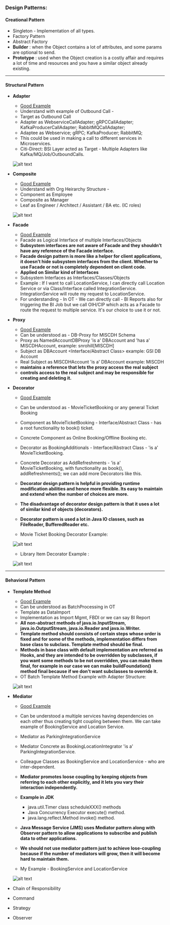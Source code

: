 ### Design Patterns:


#### Creational Pattern

+ Singleton - Implementation of all types.
+ Factory Pattern
+ Abstract Factory
+ **Builder** : when the Object contains a lot of attributes, and some params are optional to send.
+ **Prototype** : used when the Object creation is a costly affair and requires a lot of time and resources and you have a similar object already existing.

<hr>

#### Structural Pattern

+ **Adapter** 
    
    + [Good Example](https://www.dofactory.com/net/adapter-design-pattern)
    + Understand with example of Outbound Call - 
    + Target as Outbound Call
    + Adapter as WebserviceCallAdapter; gRPCCallAdapter; KafkaProducerCallAdapter; RabbitMQCallAdapter;
    + Adaptee as Webservice; gRPC; KafkaProducer; RabbitMQ;
    + This could be used in making a call to different services in Microservices.
    + Citi-Direct: BSI Layer acted as Target - Multiple Adapters like Kafka/MQ/Job/OutboundCalls.
    
    ![alt text](https://github.com/rshubham/Revision_Notes/blob/master/Design_Pattern_Images/Adapter.jpeg)
    
+ **Composite** 
        
     + [Good Example](https://www.dofactory.com/net/composite-design-pattern)
     +  Understand with Org Heirarchy Structure - 
     +  Component as Employee
     +  Composite as Manager
     +  Leaf as Engineer / Architect / Assistant / BA etc. (IC roles)
     
     ![alt text](https://github.com/rshubham/Revision_Notes/blob/master/Design_Pattern_Images/Composite.jpeg)
     
+ **Facade** 

     + [Good Example](https://www.journaldev.com/1557/facade-design-pattern-in-java)
     + Facade as Logical Interface of multiple Interfaces/Objects
     + **Subsystem interfaces are not aware of Facade and they shouldn’t have any reference of the Facade interface.**
     + **Facade design pattern is more like a helper for client applications, it doesn’t hide subsystem interfaces from the client. Whether to use Facade or not is completely dependent on client code.**
     + **Applied on Similar kind of Interfaces**
     + Subsystem Interfaces as Interfaces/Classes/Objects
     + Example : If I want to call LocationService, I can directly call Location Service or via Class/Interface called IntegrationService. IntegrationService will route my request to LocationService.
     + For understanding - In OT - We can directly call - BI Reports also for triggering the BI Job but we call OIH/CIP which acts as a Facade to route the request to multiple service. It's our choice to use it or not.
     
+ **Proxy** 

    + [Good Example](https://www.dofactory.com/net/proxy-design-pattern)
    + Can be understood as - DB-Proxy for MISCDH Schema
    + Proxy as NamedAccountDBProxy 'is a' DBAccount and 'has a' MISCDHAccount, example: snrohill[MISCDH]
    + Subject as DBAccount <Interface/Abstract Class> example: GSI DB Account
    + Real Subject as MISCDHAccount 'is a' DBAccount example: MISCDH
    + **maintains a reference that lets the proxy access the real subject**
    + **controls access to the real subject and may be responsible for creating and deleting it.**


+ **Decorator**

    + [Good Example](https://www.dofactory.com/net/decorator-design-pattern)
    + Can be understood as - MovieTicketBooking or any general Ticket Booking
    + Component as MovieTicketBooking - Interface/Abstract Class - has a root functionality to book() ticket.
    + Concrete Component as Online Booking/Offline Booking etc.
    + Decorator as BookingAdditionals - Interface/Abstract Class - 'is a' MovieTicketBooking.
    + Concrete Decorator as AddRefreshments - 'is a' MovieTicketBooking, with functionality as book(), addRefreshments(); we can add more Decorators like this.
    + **Decorator design pattern is helpful in providing runtime modification abilities and hence more flexible. Its easy to maintain and extend when the number of choices are more.**
    + **The disadvantage of decorator design pattern is that it uses a lot of similar kind of objects (decorators).**
    + **Decorator pattern is used a lot in Java IO classes, such as FileReader, BufferedReader etc.**
    
    + Movie Ticket Booking Decorator Example:
    
    ![alt text](https://github.com/rshubham/Revision_Notes/blob/master/Design_Pattern_Images/Decorator_MovieTicketBooking.jpeg)
    
    + Library Item Decorator Example :
    
    ![alt text](https://github.com/rshubham/Revision_Notes/blob/master/Design_Pattern_Images/Decorator_LibraryItem.jpeg)
         
<hr>

#### Behavioral Pattern
    
+ **Template Method**

    + [Good Example](https://www.journaldev.com/1763/template-method-design-pattern-in-java)
    + Can be understood as BatchProcessing in OT
    + Template as DataImport
    + Implementation as Import Mgmt, FBDI or we can say BI Report
    + **All non-abstract methods of java.io.InputStream, java.io.OutputStream, java.io.Reader and java.io.Writer.**
    + **Template method should consists of certain steps whose order is fixed and for some of the methods, implementation differs from base class to subclass. Template method should be final.**
    + **Methods in base class with default implementation are referred as Hooks, and they are intended to be overridden by subclasses, if you want some methods to be not overridden, you can make them final, for example in our case we can make buildFoundation() method final because if we don’t want subclasses to override it.**
    + OT Batch Template Method Example with Adapter Structure:
    
    ![alt text](https://github.com/rshubham/Revision_Notes/blob/master/Design_Pattern_Images/TemplateMethod.jpeg)
    
+ **Mediator**

    + [Good Example](https://www.journaldev.com/1730/mediator-design-pattern-java)
    + Can be understood a multiple services having dependencies on each other thus creating tight coupling between them. We can take example of BookingService and Location Service.
    + Mediator as ParkingIntegrationService
    + Mediator Concrete as BookingLocationIntegrator 'is a' ParkingIntegrationService.
    + Colleague Classes as BookingService and LocationService - who are inter-dependent.
    + **Mediator promotes loose coupling by keeping objects from referring to each other explicitly, and it lets you vary their interaction independently.**
    + **Example in JDK**
     
      + java.util.Timer class scheduleXXX() methods
      + Java Concurrency Executor execute() method.
      + java.lang.reflect.Method invoke() method.
    + **Java Message Service (JMS) uses Mediator pattern along with Observer pattern to allow applications to subscribe and publish data to other applications.**
    + **We should not use mediator pattern just to achieve lose-coupling because if the number of mediators will grow, then it will become hard to maintain them.**
    + My Example - BookingService and LocationService
    
    ![alt text](https://github.com/rshubham/Revision_Notes/blob/master/Design_Pattern_Images/Mediator.jpeg)

+ Chain of Responsibility
+ Command
+ Strategy
+ Observer

